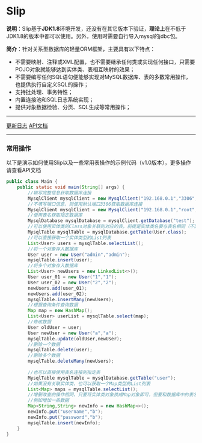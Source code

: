 # Slip

**说明**：Slip基于**JDK1.8**环境开发，还没有在其它版本下验证，**理论上**在不低于JDK1.8的版本中都可以使用。另外，使用时需要自行导入mysql的jdbc包。

**简介**：针对关系型数据库的轻量ORM框架，主要具有以下特点：

- 不需要映射、注释或XML配置，也不需要继承任何类或实现任何接口，只需要POJO对象就能够达到实体类、表相互映射的效果；
- 不需要编写任何SQL语句便能够实现对MySQL数据库、表的多数常用操作，也提供执行自定义SQL的操作；
- 支持批处理、事务特性；
- 内置连接池和SQL日志系统实现；
- 提供对象数据检验、分页、SQL生成等常用操作；

---

[更新日志](./Update_log.md)	[API文档](./API_CN.md)

---

### 常用操作

以下是演示如何使用Slip以及一些常用表操作的示例代码（v1.0版本），更多操作请查看API文档

```java
public class Main {
    public static void main(String[] args) {
        //填写完整信息获取数据库连接
        MysqlClient mysqlClient = new MysqlClient("192.168.0.1","3306","root","root");
       	//不填写端口信息，则使用默认端口3306获取数据库连接
        MysqlClient mysqlClient = new MysqlClient("192.168.0.1","root","root");
        //使用表名获取指定数据库
        MysqlDatabase mysqlDatabase = mysqlClient.getDatabase("test");
        //可以使用实体类的Class对象关联到对应的表，前提是实体类名要与表名相同（不区分大小写）
        MysqlTable mysqlTable = mysqlDatabase.getTable(User.class);
        //可以直接获取一个实体类型的List列表
        List<User> users = mysqlTable.selectList();
        //将一个对象存入数据库
        User user = new User("admin","admin");
        mysqlTable.insert(user);
        //将多个对象存入数据库
        List<User> newUsers = new LinkedList<>();
        User user_01 = new User("1","1");
        User user_02 = new User("2","2");
        newUsers.add(user_01);
        newUsers.add(user_02);
        mysqlTable.insertMany(newUsers);
        //根据查询条件查询数据
        Map map = new HashMap();
        List<User> userList = mysqlTable.select(map);
        //修改数据
        User oldUser = user;
        User newUser = new User("a","a");
        mysqlTable.update(oldUser,newUser);
        //删除一个数据
        mysqlTable.delete(user);
        //删除多个数据
        mysqlTable.deleteMany(newUsers);
        
        //也可以直接使用表名连接到指定表
        MysqlTable mysqlTable = mysqlDatabase.getTable("user");
        //如果没有关联实体类，也可以获取一个Map类型的List列表
        List<Map> maps = mysqlTable.selectList();
        //增删改查的操作相同，只要将实体类对象换成Map对象即可，但要和数据库中的表名对应，不然会报错
        //例如增加一条数据
        Map<String,String> newInfo = new HashMap<>();
        newInfo.put("username","b");
        newInfo.put("password","b");
        mysqlTable.insert(newInfo);
    }
}

```

